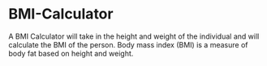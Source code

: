 # BMI-Calculator
A BMI Calculator will take in the height and weight of the individual and will calculate the BMI of the person.  Body mass index (BMI) is a measure of body fat based on height and weight.
